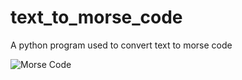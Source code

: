 # text_to_morse_code
A python program used to convert text to morse code

![Morse Code](https://giphy.com/embed/3o6MbaW1djIapo0TGo)
